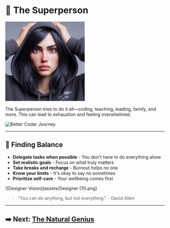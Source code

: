 # 🦸 The Superperson

![The Superperson](assets/superperson.jpg)

The Superperson tries to do it all—coding, teaching, leading, family, and more. This can lead to exhaustion and feeling overwhelmed.  

![Better Coder Journey](assets/superpython.gif)  

---

## 🧩 Finding Balance

- **Delegate tasks when possible** - You don't have to do everything alone
- **Set realistic goals** - Focus on what truly matters
- **Take breaks and recharge** - Burnout helps no one
- **Know your limits** - It's okay to say no sometimes
- **Prioritize self-care** - Your wellbeing comes first

![Designer Vision](assets/Designer (11).png)

> "You can do anything, but not everything." - David Allen

---

## ➡️ Next: [The Natural Genius](the-natural-genius.md)
